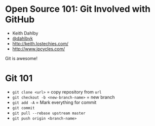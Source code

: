 Open Source 101: Git Involved with GitHub
====

* Keith Dahlby
* [@dahlbyk](http://twitter.com/dahlbyk)
* http://keith.lostechies.com/
* http://www.jpcycles.com/

Git is awesome!

Git 101
====
* `git clone <url>` = copy repository from `url`
* `git checkout -b <new-branch-name>` = new branch
* `git add -A` = Mark everything for commit
* `git commit`
* `git pull --rebase upstream master`
* `git push origin <branch-name>`

